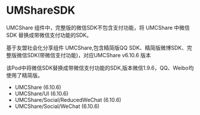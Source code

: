 # UMShareSDK
UMCShare 组件中，完整版的微信SDK不包含支付功能，将 UMCShare 中微信 SDK 替换成带微信支付功能的SDK。

基于友盟社会化分享组件 UMCShare,包含精简版QQ SDK、精简版微博SDK、完整版微信SDK(带微信支付功能)，对应UMCShare v6.10.6 版本

该Pod中将微信SDK替换成带微信支付功能的SDK,版本微信1.9.6，QQ、Weibo均使用了精简版。

- UMCShare  (6.10.6)
- UMCShare/UI  (6.10.6)
- UMCShare/Social/ReducedWeChat (6.10.6)
- UMCShare/Social/WeChat (6.10.6)
